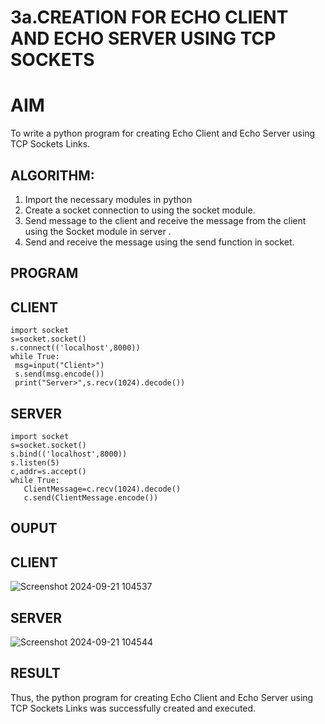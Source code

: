 # 3a.CREATION FOR ECHO CLIENT AND ECHO SERVER USING TCP SOCKETS
# AIM
To write a python program for creating Echo Client and Echo Server using TCP Sockets Links.
## ALGORITHM:
1. Import the necessary modules in python
2. Create a socket connection to using the socket module.
3. Send message to the client and receive the message from the client using the Socket module in
 server .
4. Send and receive the message using the send function in socket.
## PROGRAM
## CLIENT
```
import socket
s=socket.socket()
s.connect(('localhost',8000))
while True:
 msg=input("Client>")
 s.send(msg.encode())
 print("Server>",s.recv(1024).decode())
```
## SERVER
```
import socket
s=socket.socket()
s.bind(('localhost',8000))
s.listen(5)
c,addr=s.accept()
while True:
   ClientMessage=c.recv(1024).decode()
   c.send(ClientMessage.encode())

```
## OUPUT
## CLIENT
![Screenshot 2024-09-21 104537](https://github.com/user-attachments/assets/0a865236-a1b5-478f-a4f0-56eb6c7bf147)

## SERVER
![Screenshot 2024-09-21 104544](https://github.com/user-attachments/assets/dca92401-e71c-4690-92c6-75bf7df8c60e)

## RESULT
Thus, the python program for creating Echo Client and Echo Server using TCP Sockets Links 
was successfully created and executed.
